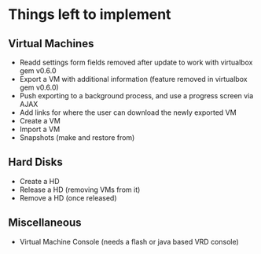 # Things left to implement

## Virtual Machines
* Readd settings form fields removed after update to work with virtualbox gem v0.6.0
* Export a VM with additional information (feature removed in virtualbox gem v0.6.0)
* Push exporting to a background process, and use a progress screen via AJAX
* Add links for where the user can download the newly exported VM
* Create a VM
* Import a VM
* Snapshots (make and restore from)

## Hard Disks
* Create a HD
* Release a HD (removing VMs from it)
* Remove a HD (once released)

## Miscellaneous
* Virtual Machine Console (needs a flash or java based VRD console)
